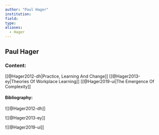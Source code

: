 ```yaml
---
author: "Paul Hager"
institution:
field:
type:
aliases:
  - Hager
---
```


## Paul Hager

### Content:
[[@Hager2012-dh|Practice, Learning And Change]]
[[@Hager2013-ey|Theories Of Workplace Learning]]
[[@Hager2019-ui|The Emergence Of Complexity]]

#### Bibliography:

![[@Hager2012-dh]]

![[@Hager2013-ey]]

![[@Hager2019-ui]]